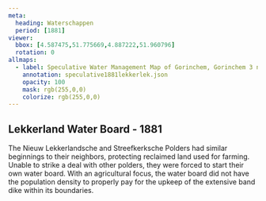```yaml
---
meta:
  heading: Waterschappen
  period: [1881]
viewer:
  bbox: [4.587475,51.775669,4.887222,51.960796]
  rotation: 0
allmaps:
  - label: Speculative Water Management Map of Gorinchem, Gorinchem 3 no. 38. First Edition, series 1, 2023.  555 x 690 mm. Scale 1:10000. The Berlage. Based on Water Management Map 38 Gorinchem 3. First Edition, series 1, 1881. 690 x 555 mm. Scale 1:10000. Rijkswaterstaat.
    annotation: speculative1881lekkerlek.json
    opacity: 100
    mask: rgb(255,0,0)
    colorize: rgb(255,0,0)
---
```


## Lekkerland Water Board - 1881

The Nieuw Lekkerlandsche and Streefkerksche Polders had similar beginnings to their neighbors, protecting reclaimed land used for farming. Unable to strike a deal with other polders, they were forced to start their own water board. With an agricultural focus, the water board did not have the population density to properly pay for the upkeep of the extensive band dike within its boundaries. 
